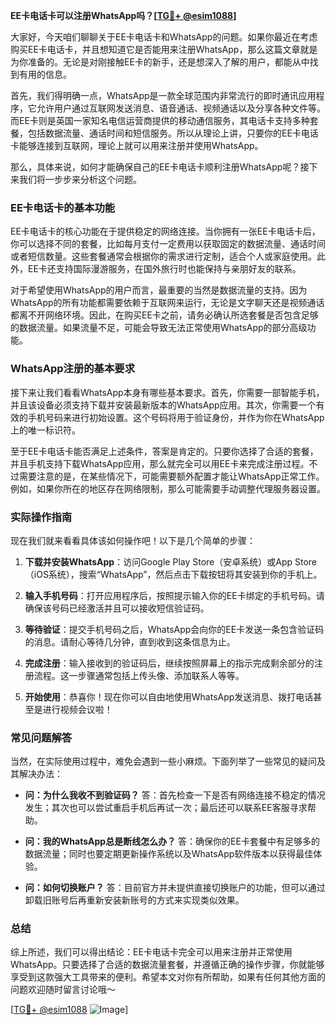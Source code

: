 **EE卡电话卡可以注册WhatsApp吗？[[TG💪+ @esim1088](https://t.me/s/esim1088)]**

大家好，今天咱们聊聊关于EE卡电话卡和WhatsApp的问题。如果你最近在考虑购买EE卡电话卡，并且想知道它是否能用来注册WhatsApp，那么这篇文章就是为你准备的。无论是对刚接触EE卡的新手，还是想深入了解的用户，都能从中找到有用的信息。

首先，我们得明确一点，WhatsApp是一款全球范围内非常流行的即时通讯应用程序，它允许用户通过互联网发送消息、语音通话、视频通话以及分享各种文件等。而EE卡则是英国一家知名电信运营商提供的移动通信服务，其电话卡支持多种套餐，包括数据流量、通话时间和短信服务。所以从理论上讲，只要你的EE卡电话卡能够连接到互联网，理论上就可以用来注册并使用WhatsApp。

那么，具体来说，如何才能确保自己的EE卡电话卡顺利注册WhatsApp呢？接下来我们将一步步来分析这个问题。

### EE卡电话卡的基本功能

EE卡电话卡的核心功能在于提供稳定的网络连接。当你拥有一张EE卡电话卡后，你可以选择不同的套餐，比如每月支付一定费用以获取固定的数据流量、通话时间或者短信数量。这些套餐通常会根据你的需求进行定制，适合个人或家庭使用。此外，EE卡还支持国际漫游服务，在国外旅行时也能保持与亲朋好友的联系。

对于希望使用WhatsApp的用户而言，最重要的当然是数据流量的支持。因为WhatsApp的所有功能都需要依赖于互联网来运行，无论是文字聊天还是视频通话都离不开网络环境。因此，在购买EE卡之前，请务必确认所选套餐是否包含足够的数据流量。如果流量不足，可能会导致无法正常使用WhatsApp的部分高级功能。

### WhatsApp注册的基本要求

接下来让我们看看WhatsApp本身有哪些基本要求。首先，你需要一部智能手机，并且该设备必须支持下载并安装最新版本的WhatsApp应用。其次，你需要一个有效的手机号码来进行初始设置。这个号码将用于验证身份，并作为你在WhatsApp上的唯一标识符。

至于EE卡电话卡能否满足上述条件，答案是肯定的。只要你选择了合适的套餐，并且手机支持下载WhatsApp应用，那么就完全可以用EE卡来完成注册过程。不过需要注意的是，在某些情况下，可能需要额外配置才能让WhatsApp正常工作。例如，如果你所在的地区存在网络限制，那么可能需要手动调整代理服务器设置。

### 实际操作指南

现在我们就来看看具体该如何操作吧！以下是几个简单的步骤：

1. **下载并安装WhatsApp**：访问Google Play Store（安卓系统）或App Store（iOS系统），搜索“WhatsApp”，然后点击下载按钮将其安装到你的手机上。
   
2. **输入手机号码**：打开应用程序后，按照提示输入你的EE卡绑定的手机号码。请确保该号码已经激活并且可以接收短信验证码。

3. **等待验证**：提交手机号码之后，WhatsApp会向你的EE卡发送一条包含验证码的消息。请耐心等待几分钟，直到收到这条信息为止。

4. **完成注册**：输入接收到的验证码后，继续按照屏幕上的指示完成剩余部分的注册流程。这一步骤通常包括上传头像、添加联系人等等。

5. **开始使用**：恭喜你！现在你可以自由地使用WhatsApp发送消息、拨打电话甚至是进行视频会议啦！

### 常见问题解答

当然，在实际使用过程中，难免会遇到一些小麻烦。下面列举了一些常见的疑问及其解决办法：

- **问：为什么我收不到验证码？**
  答：首先检查一下是否有网络连接不稳定的情况发生；其次也可以尝试重启手机后再试一次；最后还可以联系EE客服寻求帮助。

- **问：我的WhatsApp总是断线怎么办？**
  答：确保你的EE卡套餐中有足够多的数据流量；同时也要定期更新操作系统以及WhatsApp软件版本以获得最佳体验。

- **问：如何切换账户？**
  答：目前官方并未提供直接切换账户的功能，但可以通过卸载旧账号后再重新安装新账号的方式来实现类似效果。

### 总结

综上所述，我们可以得出结论：EE卡电话卡完全可以用来注册并正常使用WhatsApp。只要选择了合适的数据流量套餐，并遵循正确的操作步骤，你就能够享受到这款强大工具带来的便利。希望本文对你有所帮助，如果有任何其他方面的问题欢迎随时留言讨论哦～

[[TG💪+ @esim1088](https://t.me/s/esim1088) ![Image](https://i.postimg.cc/4NQfJmqS/Snipaste-2025-05-13-00-14-12.png)]